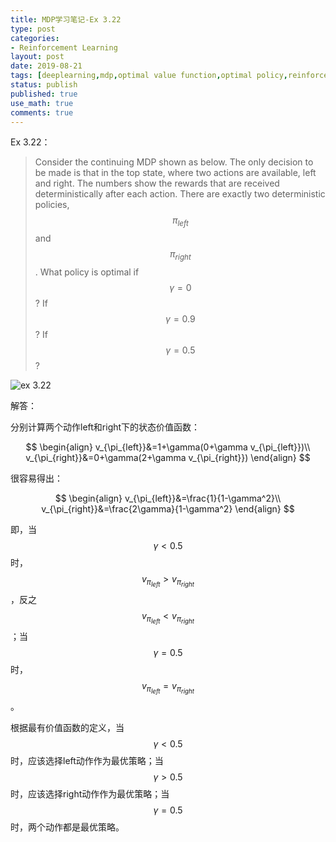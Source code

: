 ```yaml
---
title: MDP学习笔记-Ex 3.22
type: post
categories:
- Reinforcement Learning
layout: post
date: 2019-08-21
tags: [deeplearning,mdp,optimal value function,optimal policy,reinforcement learning]
status: publish
published: true
use_math: true
comments: true
---
```


Ex 3.22：

> Consider the continuing MDP shown as below. The only decision to be made is that in the top state, where two actions are available, left and right. The numbers show the rewards that are received deterministically after each action. There are exactly two deterministic policies, $$\pi_{left}$$ and $$\pi_{right}$$. What policy is optimal if $$\gamma=0$$? If $$\gamma=0.9$$? If $$\gamma=0.5$$?

![ex 3.22](https://raw.githubusercontent.com/subaochen/subaochen.github.io/master/images/rl/mdp/ex-3.22.png)

解答：

分别计算两个动作left和right下的状态价值函数：

$$
\begin{align}
v_{\pi_{left}}&=1+\gamma(0+\gamma v_{\pi_{left}})\\
v_{\pi_{right}}&=0+\gamma(2+\gamma v_{\pi_{right}})
\end{align}
$$

很容易得出：

$$
\begin{align}
v_{\pi_{left}}&=\frac{1}{1-\gamma^2}\\
v_{\pi_{right}}&=\frac{2\gamma}{1-\gamma^2}
\end{align}
$$

即，当$$\gamma<0.5$$时，$$v_{\pi_{left}} > v_{\pi_{right}}$$，反之$$v_{\pi_{left}} < v_{\pi_{right}}$$；当$$\gamma=0.5$$时，$$v_{\pi_{left}} = v_{\pi_{right}}$$。

根据最有价值函数的定义，当$$\gamma<0.5$$时，应该选择left动作作为最优策略；当$$\gamma>0.5$$时，应该选择right动作作为最优策略；当$$\gamma=0.5$$时，两个动作都是最优策略。